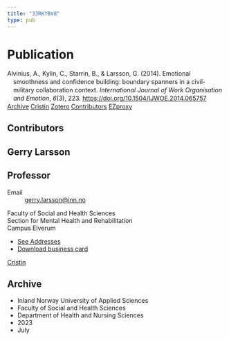 ```yaml
---
title: "33RKYBV8"
type: pub
---
```

<h1>Publication</h1>
<article id="csl-bib-container-33RKYBV8" class="csl-bib-container">
  <div class="csl-bib-body" style="line-height: 1.35; padding-left: 1em; text-indent:-1em;">
  <div class="csl-entry">Alvinius, A., Kylin, C., Starrin, B., &amp; Larsson, G. (2014). Emotional smoothness and confidence building: boundary spanners in a civil-military collaboration context. <i>International Journal of Work Organisation and Emotion</i>, <i>6</i>(3), 223. <a href="https://doi.org/10.1504/IJWOE.2014.065757">https://doi.org/10.1504/IJWOE.2014.065757</a></div>
</div>
  <div class="csl-bib-buttons">
    <a href="#taxonomy-article-33RKYBV8" class="csl-bib-button">Archive</a>
    <a href alt="Cristin URL" class="csl-bib-button">Cristin</a>
    <a href alt="Zotero URL" class="csl-bib-button">Zotero</a>
    <a href="#contributors-article-33RKYBV8" class="csl-bib-button">Contributors</a>
    <a href="http://ezproxy.inn.no/login?url=https://doi.org/10.1504/IJWOE.2014.065757" class="csl-bib-button">EZproxy</a>
  </div>
  <div id="csl-bib-meta-container-33RKYBV8"></div>
</article>
<div id="csl-bib-meta-33RKYBV8" class="csl-bib-meta">
  <article id="contributors-article-33RKYBV8" class="contributors-article">
    <h1>Contributors</h1>
    <div class="personas">
<div class="vrtx-hinn-person-card">
<div class="photo">
<i class="lar la-user-circle missing-person"></i>
</div>
<div class="info">
<hgroup><h1>Gerry Larsson</h1>
<h2>Professor</h2>
</hgroup><dl>
<dt>Email</dt>
<dd>
<a href="mailto:gerry.larsson@inn.no">gerry.larsson@inn.no</a>
</dd>
</dl>
<p>
Faculty of Social and Health Sciences<br>
Section for Mental Health and Rehabilitation<br>
Campus Elverum
</p>
<ul class="vrtx-hinn-links">
<li><a href="https://www.inn.no/english/find-an-employee/gerry-larsson.html#vrtx-hinn-addresses">See Addresses</a></li>
<li><a href="https://www.inn.no/english/find-an-employee/gerry-larsson.html?vrtx=vcf">Download business card</a></li>
</ul>
</div>
</div>
<a href="https://app.cristin.no/persons/show.jsf?id=50941" alt="Cristin URL" class="personas-cristin">Cristin</a>
</div>
  </article>
  <article id="taxonomy-article-33RKYBV8" class="taxonomy-article">
    <h1>Archive</h1>
    <ul>
      <li>Inland Norway University of Applied Sciences</li>
      <li>Faculty of Social and Health Sciences</li>
      <li>Department of Health and Nursing Sciences</li>
      <li>2023</li>
      <li>July</li>
    </ul>
  </article>
</div>
